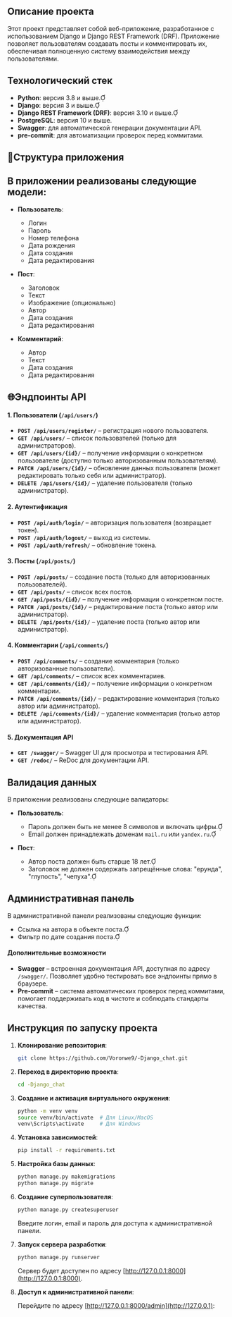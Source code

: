 
## Описание проекта

Этот проект представляет собой веб-приложение, разработанное с использованием Django и Django REST Framework (DRF). Приложение позволяет пользователям создавать посты и комментировать их, обеспечивая полноценную систему взаимодействия между пользователями.  

## Технологический стек

- **Python**: версия 3.8 и выше.
- **Django**: версия 3 и выше.
- **Django REST Framework (DRF)**: версия 3.10 и выше.
- **PostgreSQL**: версия 10 и выше.
- **Swagger**: для автоматической генерации документации API.
- **pre-commit**: для автоматизации проверок перед коммитами.

## 🔧Структура приложения

## В приложении реализованы следующие модели:

- **Пользователь**:
  - Логин
  - Пароль
  - Номер телефона
  - Дата рождения
  - Дата создания
  - Дата редактирования

- **Пост**:
  - Заголовок
  - Текст
  - Изображение (опционально)
  - Автор
  - Дата создания
  - Дата редактирования

- **Комментарий**:
  - Автор
  - Текст
  - Дата создания
  - Дата редактирования

## 🌐**Эндпоинты API**

#### **1. Пользователи (`/api/users/`)**
- **`POST /api/users/register/`** – регистрация нового пользователя.
- **`GET /api/users/`** – список пользователей (только для администраторов).
- **`GET /api/users/{id}/`** – получение информации о конкретном пользователе (доступно только авторизованным пользователям).
- **`PATCH /api/users/{id}/`** – обновление данных пользователя (может редактировать только себя или администратор).
- **`DELETE /api/users/{id}/`** – удаление пользователя (только администратор).

#### **2. Аутентификация**
- **`POST /api/auth/login/`** – авторизация пользователя (возвращает токен).
- **`POST /api/auth/logout/`** – выход из системы.
- **`POST /api/auth/refresh/`** – обновление токена.

#### **3. Посты (`/api/posts/`)**
- **`POST /api/posts/`** – создание поста (только для авторизованных пользователей).
- **`GET /api/posts/`** – список всех постов.
- **`GET /api/posts/{id}/`** – получение информации о конкретном посте.
- **`PATCH /api/posts/{id}/`** – редактирование поста (только автор или администратор).
- **`DELETE /api/posts/{id}/`** – удаление поста (только автор или администратор).

#### **4. Комментарии (`/api/comments/`)**
- **`POST /api/comments/`** – создание комментария (только авторизованные пользователи).
- **`GET /api/comments/`** – список всех комментариев.
- **`GET /api/comments/{id}/`** – получение информации о конкретном комментарии.
- **`PATCH /api/comments/{id}/`** – редактирование комментария (только автор или администратор).
- **`DELETE /api/comments/{id}/`** – удаление комментария (только автор или администратор).

#### **5. Документация API**
- **`GET /swagger/`** – Swagger UI для просмотра и тестирования API.
- **`GET /redoc/`** – ReDoc для документации API.

## Валидация данных

В приложении реализованы следующие валидаторы:

- **Пользователь**:
  - Пароль должен быть не менее 8 символов и включать цифры.
  - Email должен принадлежать доменам `mail.ru` или `yandex.ru`.

- **Пост**:
  - Автор поста должен быть старше 18 лет.
  - Заголовок не должен содержать запрещённые слова: "ерунда", "глупость", "чепуха".

## Административная панель

В административной панели реализованы следующие функции:

- Ссылка на автора в объекте поста.
- Фильтр по дате создания поста.
  
#### **Дополнительные возможности**  
- **Swagger** – встроенная документация API, доступная по адресу `/swagger/`. Позволяет удобно тестировать все эндпоинты прямо в браузере.  
- **Pre-commit** – система автоматических проверок перед коммитами, помогает поддерживать код в чистоте и соблюдать стандарты качества.

## Инструкция по запуску проекта

1. **Клонирование репозитория**:

   ```bash
   git clone https://github.com/Voronwe9/-Django_chat.git
   ```

2. **Переход в директорию проекта**:

   ```bash
   cd -Django_chat
   ```

3. **Создание и активация виртуального окружения**:

   ```bash
   python -m venv venv
   source venv/bin/activate  # Для Linux/MacOS
   venv\Scripts\activate     # Для Windows
   ```

4. **Установка зависимостей**:

   ```bash
   pip install -r requirements.txt
   ```

5. **Настройка базы данных**:

   ```bash
   python manage.py makemigrations
   python manage.py migrate
   ```

6. **Создание суперпользователя**:

   ```bash
   python manage.py createsuperuser
   ```

   Введите логин, email и пароль для доступа к административной панели.

7. **Запуск сервера разработки**:

   ```bash
   python manage.py runserver
   ```

   Сервер будет доступен по адресу [http://127.0.0.1:8000](http://127.0.0.1:8000).

8. **Доступ к административной панели**:

   Перейдите по адресу [http://127.0.0.1:8000/admin](http://127.0.0.1): 
